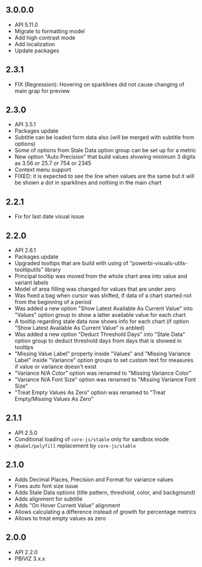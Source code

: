 ## 3.0.0.0
* API 5.11.0
* Migrate to formatting model
* Add high contrast mode
* Add localization
* Update packages

## 2.3.1
* FIX (Regression): Hovering on sparklines did not cause changing of main grap for preview

## 2.3.0
* API 3.5.1
* Packages update
* Subtitle can be loaded form data also (will be merged with subtitle from options)
* Some of options from Stale Data option group can be set up for a metric
* New option "Auto Precision" that build values showing minimum 3 digits as 3.56 or 25.7 or 754 or 2345
* Context menu support
* FIXED: it is expected to see the line when values are the same but it will be shown a dot in sparklines and nothing in the main chart

## 2.2.1
* Fix for last date visual issue

## 2.2.0
* API 2.6.1
* Packages update
* Upgraded tooltips that are build with using of "powerbi-visuals-utils-tooltiputils" library
* Principal tooltip was moved from the whole chart area into value and variant labels
* Model of area filling was changed for values that are under zero
* Was fixed a bag when cursor was shifted, if data of a chart started not from the beginning of a period
* Was added a new option "Show Latest Available As Current Value" into "Values" option group to show a latter available value for each chart
* A tooltip regarding stale data now shows info for each chart (if option "Show Latest Available As Current Value" is anbled)
* Was added a new option "Deduct Threshold Days" into "Stale Data" option group to deduct threshold days from days that is showed in tooltips
* "Missing Value Label" property inside "Values" and "Missing Variance Label" inside "Variance" option groups to set custom text for measures if value or variance doesn't exist
* "Variance N/A Color" option was renamed to "Missing Variance Color"
* "Variance N/A Font Size" option was renamed to "Missing Variance Font Size"
* "Treat Empty Values As Zero" option was renamed to "Treat Empty/Missing Values As Zero"

## 2.1.1
* API 2.5.0
* Conditional loading of `core-js/stable` only for sandbox mode
* `@babel/polyfill` replacement by `core-js/stable`

## 2.1.0
* Adds Decimal Places, Precision and Format for variance values
* Fixes auto font size issue
* Adds Stale Data options (title pattern, threshold, color, and background)
* Adds alignment for subtitle
* Adds "On Hover Current Value" alignment
* Allows calculating a difference instead of growth for percentage metrics
* Allows to treat empty values as zero

## 2.0.0
* API 2.2.0
* PBIVIZ 3.x.x
